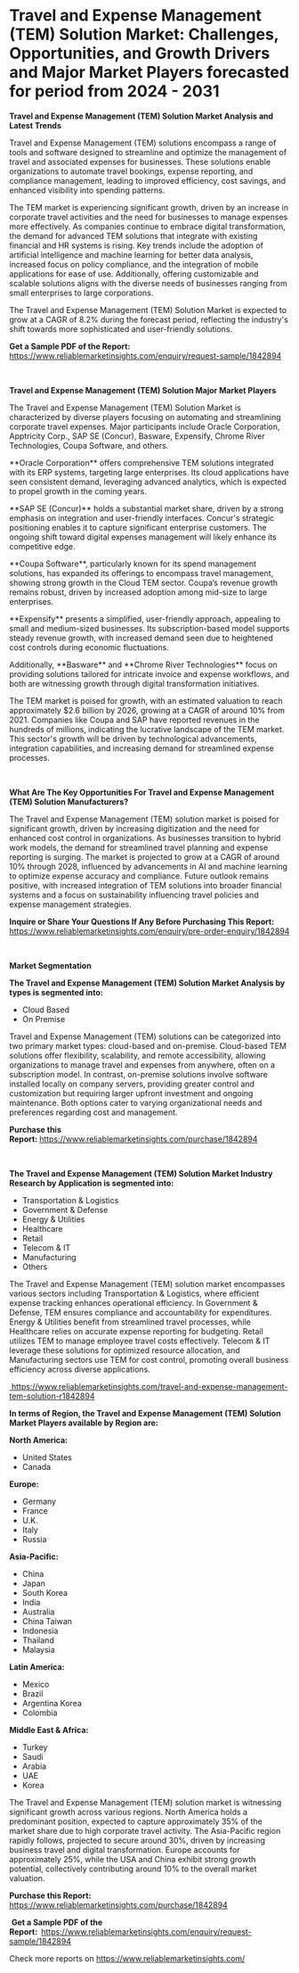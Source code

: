 <p><h1>Travel and Expense Management (TEM) Solution Market: Challenges, Opportunities, and Growth Drivers and Major Market Players forecasted for period from 2024 - 2031</h1></p><p><strong>Travel and Expense Management (TEM) Solution Market Analysis and Latest Trends</strong></p>
<p><p>Travel and Expense Management (TEM) solutions encompass a range of tools and software designed to streamline and optimize the management of travel and associated expenses for businesses. These solutions enable organizations to automate travel bookings, expense reporting, and compliance management, leading to improved efficiency, cost savings, and enhanced visibility into spending patterns.</p><p>The TEM market is experiencing significant growth, driven by an increase in corporate travel activities and the need for businesses to manage expenses more effectively. As companies continue to embrace digital transformation, the demand for advanced TEM solutions that integrate with existing financial and HR systems is rising. Key trends include the adoption of artificial intelligence and machine learning for better data analysis, increased focus on policy compliance, and the integration of mobile applications for ease of use. Additionally, offering customizable and scalable solutions aligns with the diverse needs of businesses ranging from small enterprises to large corporations.</p><p>The Travel and Expense Management (TEM) Solution Market is expected to grow at a CAGR of 8.2% during the forecast period, reflecting the industry's shift towards more sophisticated and user-friendly solutions.</p></p>
<p><strong>Get a Sample PDF of the Report:&nbsp;</strong> <a href="https://www.reliablemarketinsights.com/enquiry/request-sample/1842894?utm_campaign=2004&utm_medium=2&utm_source=Github&utm_content=ia&utm_term=01012025&utm_id=travel-and-expense-management-tem-solution">https://www.reliablemarketinsights.com/enquiry/request-sample/1842894</a></p>
<p>&nbsp;</p>
<p><strong>Travel and Expense Management (TEM) Solution Major Market Players</strong></p>
<p><p>The Travel and Expense Management (TEM) Solution Market is characterized by diverse players focusing on automating and streamlining corporate travel expenses. Major participants include Oracle Corporation, Apptricity Corp., SAP SE (Concur), Basware, Expensify, Chrome River Technologies, Coupa Software, and others. </p><p>**Oracle Corporation** offers comprehensive TEM solutions integrated with its ERP systems, targeting large enterprises. Its cloud applications have seen consistent demand, leveraging advanced analytics, which is expected to propel growth in the coming years.</p><p>**SAP SE (Concur)** holds a substantial market share, driven by a strong emphasis on integration and user-friendly interfaces. Concur's strategic positioning enables it to capture significant enterprise customers. The ongoing shift toward digital expenses management will likely enhance its competitive edge.</p><p>**Coupa Software**, particularly known for its spend management solutions, has expanded its offerings to encompass travel management, showing strong growth in the Cloud TEM sector. Coupa’s revenue growth remains robust, driven by increased adoption among mid-size to large enterprises.</p><p>**Expensify** presents a simplified, user-friendly approach, appealing to small and medium-sized businesses. Its subscription-based model supports steady revenue growth, with increased demand seen due to heightened cost controls during economic fluctuations.</p><p>Additionally, **Basware** and **Chrome River Technologies** focus on providing solutions tailored for intricate invoice and expense workflows, and both are witnessing growth through digital transformation initiatives.</p><p>The TEM market is poised for growth, with an estimated valuation to reach approximately $2.6 billion by 2026, growing at a CAGR of around 10% from 2021. Companies like Coupa and SAP have reported revenues in the hundreds of millions, indicating the lucrative landscape of the TEM market. This sector's growth will be driven by technological advancements, integration capabilities, and increasing demand for streamlined expense processes.</p></p>
<p>&nbsp;</p>
<p><strong>What Are The Key Opportunities For Travel and Expense Management (TEM) Solution Manufacturers?</strong></p>
<p><p>The Travel and Expense Management (TEM) solution market is poised for significant growth, driven by increasing digitization and the need for enhanced cost control in organizations. As businesses transition to hybrid work models, the demand for streamlined travel planning and expense reporting is surging. The market is projected to grow at a CAGR of around 10% through 2028, influenced by advancements in AI and machine learning to optimize expense accuracy and compliance. Future outlook remains positive, with increased integration of TEM solutions into broader financial systems and a focus on sustainability influencing travel policies and expense management strategies.</p></p>
<p><strong>Inquire or Share Your Questions If Any Before Purchasing This Report:</strong> <a href="https://www.reliablemarketinsights.com/enquiry/pre-order-enquiry/1842894?utm_campaign=2004&utm_medium=2&utm_source=Github&utm_content=ia&utm_term=01012025&utm_id=travel-and-expense-management-tem-solution">https://www.reliablemarketinsights.com/enquiry/pre-order-enquiry/1842894</a></p>
<p>&nbsp;</p>
<p><strong>Market Segmentation</strong></p>
<p><strong>The Travel and Expense Management (TEM) Solution Market Analysis by types is segmented into:</strong></p>
<p><ul><li>Cloud Based</li><li>On Premise</li></ul></p>
<p><p>Travel and Expense Management (TEM) solutions can be categorized into two primary market types: cloud-based and on-premise. Cloud-based TEM solutions offer flexibility, scalability, and remote accessibility, allowing organizations to manage travel and expenses from anywhere, often on a subscription model. In contrast, on-premise solutions involve software installed locally on company servers, providing greater control and customization but requiring larger upfront investment and ongoing maintenance. Both options cater to varying organizational needs and preferences regarding cost and management.</p></p>
<p><strong>Purchase this Report:&nbsp;</strong><a href="https://www.reliablemarketinsights.com/purchase/1842894?utm_campaign=2004&utm_medium=2&utm_source=Github&utm_content=ia&utm_term=01012025&utm_id=travel-and-expense-management-tem-solution">https://www.reliablemarketinsights.com/purchase/1842894</a></p>
<p>&nbsp;</p>
<p><strong>The Travel and Expense Management (TEM) Solution Market Industry Research by Application is segmented into:</strong></p>
<p><ul><li>Transportation & Logistics</li><li>Government & Defense</li><li>Energy & Utilities</li><li>Healthcare</li><li>Retail</li><li>Telecom & IT</li><li>Manufacturing</li><li>Others</li></ul></p>
<p><p>The Travel and Expense Management (TEM) solution market encompasses various sectors including Transportation & Logistics, where efficient expense tracking enhances operational efficiency. In Government & Defense, TEM ensures compliance and accountability for expenditures. Energy & Utilities benefit from streamlined travel processes, while Healthcare relies on accurate expense reporting for budgeting. Retail utilizes TEM to manage employee travel costs effectively. Telecom & IT leverage these solutions for optimized resource allocation, and Manufacturing sectors use TEM for cost control, promoting overall business efficiency across diverse applications.</p></p>
<p><a href="https://www.reliablemarketinsights.com/travel-and-expense-management-tem-solution-r1842894?utm_campaign=2004&utm_medium=2&utm_source=Github&utm_content=ia&utm_term=01012025&utm_id=travel-and-expense-management-tem-solution">&nbsp;https://www.reliablemarketinsights.com/travel-and-expense-management-tem-solution-r1842894</a></p>
<p><strong>In terms of Region, the Travel and Expense Management (TEM) Solution Market Players available by Region are:</strong></p>
<p>
    <p> <strong> North America: </strong>
        <ul>
            <li>United States</li>
            <li>Canada</li>
        </ul>
        </p> 
    <p> <strong> Europe: </strong>
        <ul>
            <li>Germany</li>
            <li>France</li>
            <li>U.K.</li>
            <li>Italy</li>
            <li>Russia</li>
        </ul>
        </p> 
    <p> <strong> Asia-Pacific: </strong>
        <ul>
            <li>China</li>
            <li>Japan</li>
            <li>South Korea</li>
            <li>India</li>
            <li>Australia</li>
            <li>China Taiwan</li>
            <li>Indonesia</li>
            <li>Thailand</li>
            <li>Malaysia</li>
        </ul>
        </p> 
    <p> <strong> Latin America: </strong>
        <ul>
            <li>Mexico</li>
            <li>Brazil</li>
            <li>Argentina Korea</li>
            <li>Colombia</li>
        </ul>
        </p> 
    <p> <strong> Middle East & Africa: </strong>
        <ul>
            <li>Turkey</li>
            <li>Saudi</li>
            <li>Arabia</li>
            <li>UAE</li>
            <li>Korea</li>
        </ul>
    </p>
    </p>
<p><p>The Travel and Expense Management (TEM) solution market is witnessing significant growth across various regions. North America holds a predominant position, expected to capture approximately 35% of the market share due to high corporate travel activity. The Asia-Pacific region rapidly follows, projected to secure around 30%, driven by increasing business travel and digital transformation. Europe accounts for approximately 25%, while the USA and China exhibit strong growth potential, collectively contributing around 10% to the overall market valuation.</p></p>
<p><strong>Purchase this Report: </strong><a href="https://www.reliablemarketinsights.com/purchase/1842894?utm_campaign=2004&utm_medium=2&utm_source=Github&utm_content=ia&utm_term=01012025&utm_id=travel-and-expense-management-tem-solution">https://www.reliablemarketinsights.com/purchase/1842894</a></p>
<p>&nbsp;<strong>Get a Sample PDF of the Report:&nbsp;&nbsp;</strong><a href="https://www.reliablemarketinsights.com/enquiry/request-sample/1842894?utm_campaign=2004&utm_medium=2&utm_source=Github&utm_content=ia&utm_term=01012025&utm_id=travel-and-expense-management-tem-solution">https://www.reliablemarketinsights.com/enquiry/request-sample/1842894</a></p>
<p><strong></strong></p>
<p>Check more reports on <a href="https://www.reliablemarketinsights.com/?utm_campaign=2004&utm_medium=2&utm_source=Github&utm_content=ia&utm_term=01012025&utm_id=travel-and-expense-management-tem-solution">https://www.reliablemarketinsights.com/</a></p>